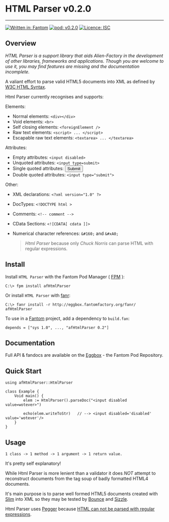 # HTML Parser v0.2.0
---

[![Written in: Fantom](http://img.shields.io/badge/written%20in-Fantom-lightgray.svg)](http://fantom-lang.org/)
[![pod: v0.2.0](http://img.shields.io/badge/pod-v0.2.0-yellow.svg)](http://eggbox.fantomfactory.org/pods/afHtmlParser)
[![Licence: ISC](http://img.shields.io/badge/licence-ISC-blue.svg)](https://choosealicense.com/licenses/isc/)

## Overview

*HTML Parser is a support library that aids Alien-Factory in the development of other libraries, frameworks and applications. Though you are welcome to use it, you may find features are missing and the documentation incomplete.*

A valiant effort to parse valid HTML5 documents into XML as defined by [W3C HTML Syntax](https://www.w3.org/TR/html-markup/syntax.html).

Html Parser currently recognises and supports:

Elements:

- Normal elements: `<div></div>`
- Void elements: `<br>`
- Self closing elements: `<foreignElement />`
- Raw text elements: `<script> ... </script>`
- Escapable raw text elements: `<textarea> ... </textarea>`

Attributes:

- Empty attributes: `<input disabled>`
- Unquoted attributes: `<input type=submit>`
- Single quoted attributes: <input type='submit'>
- Double quoted attributes: `<input type="submit">`

Other:

- XML declarations: `<?xml version="1.0" ?>`
- DocTypes: `<!DOCTYPE html >`
- Comments: `<!-- comment -->`
- CData Sections: `<![CDATA[ cdata ]]>`
- Numerical character references: `&#160;` and `&#xA0;`

  > *Html Parser* because only *Chuck Norris* can parse HTML with regular expressions.



## Install

Install `HTML Parser` with the Fantom Pod Manager ( [FPM](http://eggbox.fantomfactory.org/pods/afFpm) ):

    C:\> fpm install afHtmlParser

Or install `HTML Parser` with [fanr](http://fantom.org/doc/docFanr/Tool.html#install):

    C:\> fanr install -r http://eggbox.fantomfactory.org/fanr/ afHtmlParser

To use in a [Fantom](http://fantom-lang.org/) project, add a dependency to `build.fan`:

    depends = ["sys 1.0", ..., "afHtmlParser 0.2"]

## Documentation

Full API & fandocs are available on the [Eggbox](http://eggbox.fantomfactory.org/pods/afHtmlParser/) - the Fantom Pod Repository.

## Quick Start

```
using afHtmlParser::HtmlParser

class Example {
    Void main() {
        elem := HtmlParser().parseDoc("<input disabled value=wotever>")

        echo(elem.writeToStr)   // --> <input disabled='disabled' value='wotever'/>
    }
}
```

## Usage

    1 class -> 1 method -> 1 argument -> 1 return value.

It's pretty self explanatory!

While Html Parser is more lenient than a validator it does *NOT* attempt to reconstruct documents from the tag soup of badly formatted HTML4 documents.

It's main purpose is to parse well formed HTML5 documents created with [Slim](http://eggbox.fantomfactory.org/pods/afSlim) into XML so they may be tested by [Bounce](http://eggbox.fantomfactory.org/pods/afBounce) and [Sizzle](http://eggbox.fantomfactory.org/pods/afSizzle).

Html Parser uses [Pegger](http://eggbox.fantomfactory.org/pods/afPegger) because [HTML can not be parsed with regular expressions](http://stackoverflow.com/questions/1732348/regex-match-open-tags-except-xhtml-self-contained-tags/1732454#1732454).

